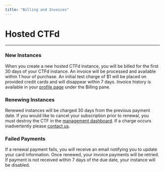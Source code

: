 ```yaml
---
title: "Billing and Invoices"
---
```


# Hosted CTFd

---

### New Instances

When you create a new hosted CTFd instance, you will be billed for the first 30 days of your CTFd instance. An invoice will be processed and available within 1 hour of purchase. An initial test charge of $1 will be placed on provided credit cards and will disappear within 7 days. Invoice history is available in your [profile page](https://cloud.ctfd.io/profile) under the Billing pane.

### Renewing Instances

Renewed instances will be charged 30 days from the previous payment date. If you would like to cancel your subscription prior to renewal, you must destroy the CTF in the [management dashboard](https://cloud.ctfd.io). If a charge occurs inadvertently please [contact us](https://ctfd.io/contact/).

### Failed Payments

If a renewal payment fails, you will receive an email notifying you to update your card information. Once renewed, your invoice payments will be retried. If payment is not received within 7 days of the due date, your instance will be disabled.